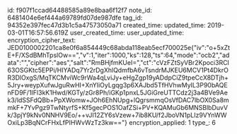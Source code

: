 id: f907f1ccad64488585a89e8baa6f12f7
note_id: 6481404e6ef444a69789fd07de987dfe
tag_id: 94352e397fec47d3b1c5a47573050a71
created_time: 
updated_time: 2019-03-01T16:57:56.619Z
user_created_time: 
user_updated_time: 
encryption_cipher_text: JED0100002201ca8e0f6a854449c68abda118eab5ecf700025e{"iv":"o+5xZtE+F/XSdBMhTpslOw==","v":1,"iter":1000,"ks":128,"ts":64,"mode":"ocb2","adata":"","cipher":"aes","salt":"RmBHjfmKUeI=","ct":"cVzFZtSyVBr2Kpoci3RCI63OSGKtc5EPPi/HIYADq7Yr2rDgXhlQdmfbA6vTsndrMJKEU6MCV1Pt4DkrOR3DlOxgS/MqTKCMviWc9rWa4qLviJy+eHgZgp19yADdpCiZ9tpeCcX8DTjh+5Jry+weypXufwJguRwHI+XnYIiOyLgqg3p6XAJbd5TfHVhwMyIL3P90bAQEnFD9F/1IFl3kK1Hwd/KGTy/zGr8Ph/iGKp1pnxL5JGiGreUTTCdz2j3a4BVe9Aek3/ldSSFdQBb+PpXWomw+JOh6EhNUpg+lQgrsmmqOsVfDAC7lbOX0Sa8mmkF+7YvPgz9TwNtyrfS+Kf5gecPOS1OafZSi+PV+KQAMuGb6MNSBlbDuvVk/3pjY9kNv0NNHV9Eo/++vJI12ZY6sVzew+7ib8KU/f2JboVN1pLIz9VYnWWOxiLp3BqNCrFHxLfPIHWvWzTz3kw=="}
encryption_applied: 1
type_: 6